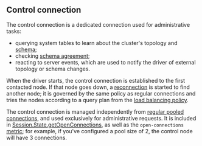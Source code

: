 ## Control connection

The control connection is a dedicated connection used for administrative tasks:

* querying system tables to learn about the cluster's topology and
  [schema](../metadata/#schema-metadata);
* checking [schema agreement](../metadata/#schema-agreement);
* reacting to server events, which are used to notify the driver of external topology or schema
  changes.

When the driver starts, the control connection is established to the first contacted node. If that
node goes down, a [reconnection](../reconnection/) is started to find another node; it is governed
by the same policy as regular connections and tries the nodes according to a query plan from the
[load balancing policy](../load_balancing/).

The control connection is managed independently from [regular pooled connections](../pooling/), and
used exclusively for administrative requests. It is included in [Session.State.getOpenConnections],
as well as the `open-connections` [metric](../metrics); for example, if you've configured a pool
size of 2, the control node will have 3 connections.

[Session.State.getOpenConnections]: https://docs.datastax.com/en/drivers/java/3.6/com/datastax/driver/core/Session.State.html#getOpenConnections-com.datastax.driver.core.Host-